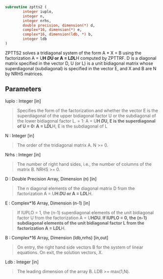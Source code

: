 ```fortran
subroutine zptts2 (
		integer iuplo,
		integer n,
		integer nrhs,
		double precision, dimension(*) d,
		complex*16, dimension(*) e,
		complex*16, dimension(ldb, *) b,
		integer ldb
)
```

 ZPTTS2 solves a tridiagonal system of the form
    A * X = B
 using the factorization A = U**H *D*U or A = L*D*L**H computed by ZPTTRF.
 D is a diagonal matrix specified in the vector D, U (or L) is a unit
 bidiagonal matrix whose superdiagonal (subdiagonal) is specified in
 the vector E, and X and B are N by NRHS matrices.

## Parameters
Iuplo : Integer [in]
> Specifies the form of the factorization and whether the
> vector E is the superdiagonal of the upper bidiagonal factor
> U or the subdiagonal of the lower bidiagonal factor L.
> = 1:  A = U**H *D*U, E is the superdiagonal of U
> = 0:  A = L*D*L**H, E is the subdiagonal of L

N : Integer [in]
> The order of the tridiagonal matrix A.  N >= 0.

Nrhs : Integer [in]
> The number of right hand sides, i.e., the number of columns
> of the matrix B.  NRHS >= 0.

D : Double Precision Array, Dimension (n) [in]
> The n diagonal elements of the diagonal matrix D from the
> factorization A = U**H *D*U or A = L*D*L**H.

E : Complex*16 Array, Dimension (n-1) [in]
> If IUPLO = 1, the (n-1) superdiagonal elements of the unit
> bidiagonal factor U from the factorization A = U**H*D*U.
> If IUPLO = 0, the (n-1) subdiagonal elements of the unit
> bidiagonal factor L from the factorization A = L*D*L**H.

B : Complex*16 Array, Dimension (ldb,nrhs) [in,out]
> On entry, the right hand side vectors B for the system of
> linear equations.
> On exit, the solution vectors, X.

Ldb : Integer [in]
> The leading dimension of the array B.  LDB >= max(1,N).

